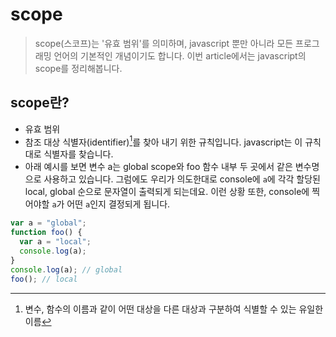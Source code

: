 # scope

> scope(스코프)는 '유효 범위'를 의미하며, javascript 뿐만 아니라 모든 프로그래밍 언어의 기본적인 개념이기도 합니다.
> 이번 article에서는 javascript의 scope를 정리해봅니다.

## scope란?

- 유효 범위
- 참조 대상 식별자(identifier)[^1]를 찾아 내기 위한 규칙입니다. javascript는 이 규칙대로 식별자를 찾습니다.
- 아래 예시를 보면 변수 a는 global scope와 foo 함수 내부 두 곳에서 같은 변수명으로 사용하고 있습니다. 그럼에도 우리가 의도한대로 console에 `a`에 각각 할당된 local, global 순으로 문자열이 출력되게 되는데요. 이런 상황 또한, console에 찍어야할 `a`가 어떤 `a`인지 결정되게 됩니다.

```javascript
var a = "global";
function foo() {
  var a = "local";
  console.log(a);
}
console.log(a); // global
foo(); // local
```

[^1]: 변수, 함수의 이름과 같이 어떤 대상을 다른 대상과 구분하여 식별할 수 있는 유일한 이름
